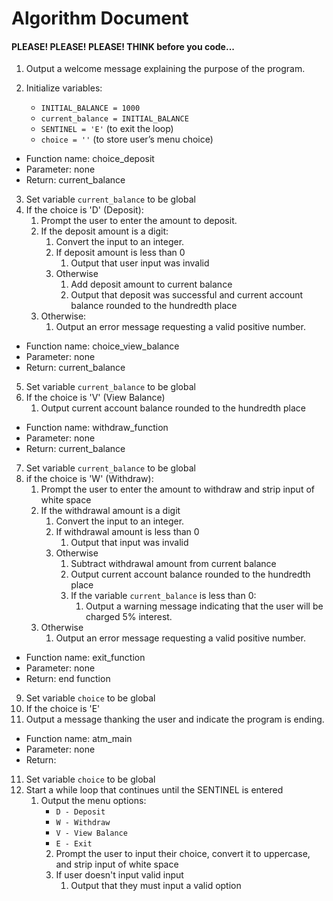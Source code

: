 # Algorithm Document
#### PLEASE! PLEASE! PLEASE! THINK before you code...
1. Output a welcome message explaining the purpose of the program.

2. Initialize variables:
    - `INITIAL_BALANCE = 1000`
    - `current_balance = INITIAL_BALANCE`
    - `SENTINEL = 'E'` (to exit the loop)
    - `choice = ''` (to store user’s menu choice)


- Function name: choice_deposit
- Parameter: none
- Return: current_balance
3. Set variable `current_balance` to be global 
4. If the choice is 'D' (Deposit):
     1. Prompt the user to enter the amount to deposit.
     2. If the deposit amount is a digit:
          1. Convert the input to an integer.
          2. If deposit amount is less than 0
             1. Output that user input was invalid
          3. Otherwise
             1. Add deposit amount to current balance
             2. Output that deposit was successful and current account balance rounded to the hundredth place
     3. Otherwise:
           1. Output an error message requesting a valid positive number.

- Function name: choice_view_balance
- Parameter: none
- Return: current_balance 
5. Set variable `current_balance` to be global
6. If the choice is 'V' (View Balance)
   1. Output current account balance rounded to the hundredth place

- Function name: withdraw_function
- Parameter: none
- Return: current_balance
7. Set variable `current_balance` to be global
8. if the choice is 'W' (Withdraw):
    1. Prompt the user to enter the amount to withdraw and strip input of white space
    2. If the withdrawal amount is a digit
         1. Convert the input to an integer.
         1. If withdrawal amount is less than 0
            1. Output that input was invalid
         2. Otherwise 
            1. Subtract withdrawal amount from current balance
            2. Output current account balance rounded to the hundredth place
            3. If the variable `current_balance` is less than 0:
                 1.  Output a warning message indicating that the user will be charged 5% interest.
    3. Otherwise
       1. Output an error message requesting a valid positive number.

- Function name: exit_function
- Parameter: none
- Return: end function
9. Set variable `choice` to be global
10. If the choice is 'E' 
   3. Output a message thanking the user and indicate the program is ending.

- Function name: atm_main
- Parameter: none
- Return: 
11. Set variable `choice` to be global
12. Start a while loop that continues until the SENTINEL is entered
    1. Output the menu options:
        - `D - Deposit`
        - `W - Withdraw`
        - `V - View Balance`
        - `E - Exit`
       2. Prompt the user to input their choice, convert it to uppercase, and strip input of white space
       3. If user doesn't input valid input
            1. Output that they must input a valid option